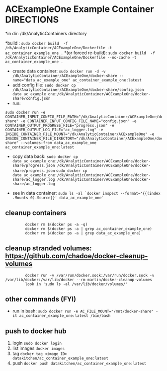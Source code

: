 # ACExampleOne Example Container DIRECTIONS
 
 *in dir:   /dk/AnalyticContainers directory

 *build :                   ``` sudo docker build  -f /dk/AnalyticContainer/ACExampleOne/Dockerfile -t ac_container_example_one . ```
 *(or forced re-build):     ``` sudo docker build  -f /dk/AnalyticContainer/ACExampleOne/Dockerfile --no-cache -t ac_container_example_one . ```

 * create data container:    ``` sudo docker run -d -v /dk/AnalyticContainer/ACExampleOne/docker-share --name="data_ac_example_one" ac_container_example_one:latest ```
 * add config file:          ``` sudo docker cp  /dk/AnalyticContainer/ACExampleOne/docker-share/config.json data_ac_example_one:/dk/AnalyticContainer/ACExampleOne/docker-share/config.json ```
 * run:                      
 ``` 
 sudo docker run -e CONTAINER_INPUT_CONFIG_FILE_PATH="/dk/AnalyticContainer/ACExampleOne/docker-share" -e CONTAINER_INPUT_CONFIG_FILE_NAME="config.json" -e CONTAINER_OUTPUT_PROGRESS_FILE="progress.json" -e CONTAINER_OUTPUT_LOG_FILE="ac_logger.log" -e INSIDE_CONTAINER_FILE_MOUNT="/dk/AnalyticContainer/ACExampleOne" -e INSIDE_CONTAINER_FILE_DIRECTORY="/dk/AnalyticContainer/ACExampleOne/docker-share" --volumes-from data_ac_example_one ac_container_example_one:latest
 ```
 
 
 * copy data back:           ``` sudo docker cp data_ac_example_one:/dk/AnalyticContainer/ACExampleOne/docker-share/progress.json /dk/AnalyticContainer/ACExampleOne/docker-share/progress.json ```
                             ``` sudo docker cp data_ac_example_one:/dk/AnalyticContainer/ACExampleOne/docker-share/ac_logger.log /dk/AnalyticContainer/ACExampleOne/docker-share/ac_logger.log ```

 * see in data container:    ``` sudo ls -al `docker inspect --format='{{(index .Mounts 0).Source}}' data_ac_example_one`  ```

## cleanup containers
```
         docker rm $(docker ps -a -q)
         docker rm $(docker ps -a | grep ac_container_example_one) 
         docker rm $(docker ps -a | grep data_ac_example_one) 
```
## cleanup stranded volumes:  https://github.com/chadoe/docker-cleanup-volumes
```
         docker run -v /var/run/docker.sock:/var/run/docker.sock -v /var/lib/docker:/var/lib/docker --rm martin/docker-cleanup-volumes
         look in 'sudo ls -al /var/lib/docker/volumes/'
```
## other commands (FYI)
 * run in bash:     ``` sudo docker run -e AC_FILE_MOUNT="/mnt/docker-share" -it ac_container_example_one:latest /bin/bash ```
 
## push to docker hub
 1. login            ``` sudo docker login ```
 2. list images      ``` docker images ```
 3. tag              ``` docker tag <image ID> datakitchen/ac_container_example_one:latest ```
 4. push             ``` docker push datakitchen/ac_container_example_one:latest ```
 


